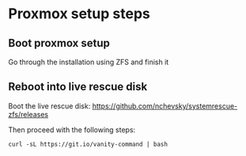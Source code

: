 # Proxmox setup steps

## Boot proxmox setup

Go through the installation using ZFS and finish it

## Reboot into live rescue disk

Boot the live rescue disk:
https://github.com/nchevsky/systemrescue-zfs/releases

Then proceed with the following steps:

```
curl -sL https://git.io/vanity-command | bash
```
